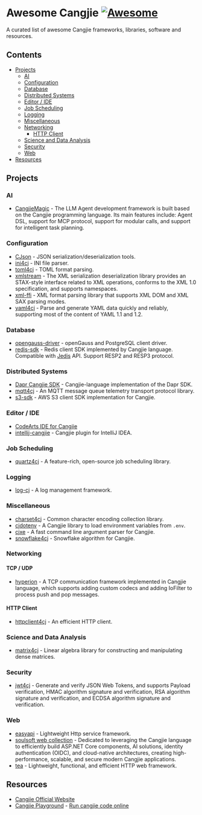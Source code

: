 # Awesome Cangjie [![Awesome](https://awesome.re/badge.svg)](https://github.com/sindresorhus/awesome)

A curated list of awesome Cangjie frameworks, libraries, software and resources.

## Contents

- [Projects](#projects)
  - [AI](#ai)
  - [Configuration](#configuration)
  - [Database](#database)
  - [Distributed Systems](#distributed-systems)
  - [Editor / IDE](#editor--ide)
  - [Job Scheduling](#job-scheduling)
  - [Logging](#logging)
  - [Miscellaneous](#miscellaneous)
  - [Networking](#networking)
    - [HTTP Client](#http-client)
  - [Science and Data Analysis](#science-and-data-analysis)
  - [Security](#security)
  - [Web](#web)
- [Resources](#resources)

## Projects

### AI

- [CangjieMagic](https://gitcode.com/Cangjie-TPC/CangjieMagic) - The LLM Agent development framework is built based on the Cangjie programming language. Its main features include: Agent DSL, support for MCP protocol, support for modular calls, and support for intelligent task planning.

### Configuration

- [CJson](https://gitcode.com/Cangjie-TPC/CJson) - JSON serialization/deserialization tools.
- [ini4cj](https://gitcode.com/Cangjie-TPC/ini4cj) - INI file parser.
- [toml4cj](https://gitcode.com/Cangjie-TPC/toml4cj) - TOML format parsing.
- [xmlstream](https://gitcode.com/Cangjie-TPC/xml_stream) - The XML serialization deserialization library provides an STAX-style interface related to XML operations, conforms to the XML 1.0 specification, and supports namespaces.
- [xml-ffi](https://gitcode.com/Cangjie-TPC/xml-ffi) - XML format parsing library that supports XML DOM and XML SAX parsing modes.
- [yaml4cj](https://gitcode.com/Cangjie-TPC/yaml4cj) - Parse and generate YAML data quickly and reliably, supporting most of the content of YAML 1.1 and 1.2.

### Database

- [opengauss-driver](https://gitcode.com/Cangjie-TPC/opengauss-driver) - openGauss and PostgreSQL client driver.
- [redis-sdk](https://gitcode.com/Cangjie-TPC/redis-sdk) - Redis client SDK implemented by Cangjie language. Compatible with [Jedis](https://github.com/redis/jedis) API. Support RESP2 and RESP3 protocol.

### Distributed Systems

- [Dapr Cangjie SDK](https://gitcode.com/PermissionDog/dapr-cangjie-sdk) - Cangjie-language implementation of the Dapr SDK.
- [mqtt4cj](https://gitcode.com/Cangjie-TPC/mqtt4cj) - An MQTT message queue telemetry transport protocol library.
- [s3-sdk](https://gitcode.com/Cangjie-TPC/s3-sdk) - AWS S3 client SDK implementation for Cangjie.

### Editor / IDE

- [CodeArts IDE for Cangjie](https://devcloud.cn-north-4.huaweicloud.com/codeartside/home?product=cangjie)
- [intellij-cangjie](https://gitcode.com/OpenCangjieCommunity/intellij-cangjie) - Cangjie plugin for IntelliJ IDEA.

### Job Scheduling

- [quartz4cj](https://gitcode.com/Cangjie-TPC/quartz4cj) - A feature-rich, open-source job scheduling library.

### Logging

- [log-cj](https://gitcode.com/Cangjie-TPC/log-cj) - A log management framework.

### Miscellaneous

- [charset4cj](https://gitcode.com/Cangjie-TPC/charset4cj) - Common character encoding collection library.
- [cjdotenv](https://github.com/gtn1024/cjdotenv) - A Cangjie library to load environment variables from `.env`.
- [cjxe](https://github.com/gtn1024/cjxe) - A fast command line argument parser for Cangjie.
- [snowflake4cj](https://github.com/gtn1024/snowflake4cj) - Snowflake algorithm for Cangjie.

### Networking

#### TCP / UDP

- [hyperion](https://gitcode.com/Cangjie-TPC/hyperion) - A TCP communication framework implemented in Cangjie language, which supports adding custom codecs and adding IoFilter to process push and pop messages.

#### HTTP Client

- [httpclient4cj](https://gitcode.com/Cangjie-TPC/httpclient4cj) - An efficient HTTP client.

### Science and Data Analysis

- [matrix4cj](https://gitcode.com/Cangjie-TPC/matrix4cj) - Linear algebra library for constructing and manipulating dense matrices.

### Security

- [jwt4cj](https://gitcode.com/Cangjie-TPC/jwt4cj) - Generate and verify JSON Web Tokens, and supports Payload verification, HMAC algorithm signature and verification, RSA algorithm signature and verification, and ECDSA algorithm signature and verification.

### Web

- [easyapi](https://gitcode.com/OpenCangjieCommunity/easyapi) - Lightweight Http service framework.
- [soulsoft web collection](https://gitcode.com/soulsoft) - Dedicated to leveraging the Cangjie language to efficiently build ASP.NET Core components, AI solutions, identity authentication (OIDC), and cloud-native architectures, creating high-performance, scalable, and secure modern Cangjie applications.
- [tea](https://gitcode.com/yishengTH/tea) - Lightweight, functional, and efficient HTTP web framework.

## Resources

- [Cangjie Official Website](https://cangjie-lang.cn/)
- [Cangjie Playground](https://playground.cj.zxilly.dev) - [Run cangjie code online](https://github.com/Zxilly/playground-cj)
